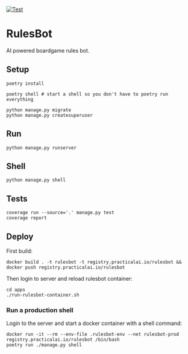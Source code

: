 [![Test](https://github.com/daugaard/rulesbot/actions/workflows/test.yml/badge.svg)](https://github.com/daugaard/rulesbot/actions/workflows/test.yml)

# RulesBot
AI powered boardgame rules bot.

## Setup

```
poetry install

poetry shell # start a shell so you don't have to poetry run everything

python manage.py migrate
python manage.py createsuperuser
```

## Run

```
python manage.py runserver
```

## Shell

```
python manage.py shell
```

## Tests

```
coverage run --source='.' manage.py test
coverage report
```

## Deploy

First build:
```
docker build . -t rulesbot -t registry.practicalai.io/rulesbot && docker push registry.practicalai.io/rulesbot
```

Then login to server and reload rulesbot container:
```
cd apps
./run-rulesbot-container.sh
```

### Run a production shell

Login to the server and start a docker container with a shell command:
```
docker run -it --rm --env-file .rulesbot-env --net rulesbot-prod registry.practicalai.io/rulesbot /bin/bash
poetry run ./manage.py shell
```
